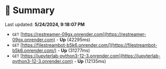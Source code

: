 # 📖 Summary
Last updated: **5/24/2024, 9:18:07 PM**

- `GET` [https://restreamer-09gx.onrender.com](https://restreamer-09gx.onrender.com) - **Up** (42295ms)
- `GET` [https://filestreambot-b5k6.onrender.com/](https://filestreambot-b5k6.onrender.com/) - **Up** (31277ms)
- `GET` [https://jupyterlab-python3-12-3.onrender.com](https://jupyterlab-python3-12-3.onrender.com) - **Up** (12135ms)
